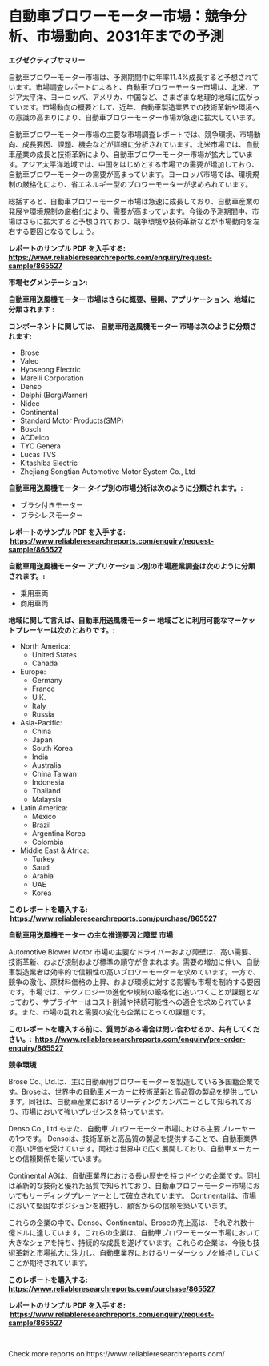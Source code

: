 <p><h1>自動車ブロワーモーター市場：競争分析、市場動向、2031年までの予測</h1></p><p><strong>エグゼクティブサマリー</strong></p>
<p><p>自動車ブロワーモーター市場は、予測期間中に年率11.4%成長すると予想されています。市場調査レポートによると、自動車ブロワーモーター市場は、北米、アジア太平洋、ヨーロッパ、アメリカ、中国など、さまざまな地理的地域に広がっています。市場動向の概要として、近年、自動車製造業界での技術革新や環境への意識の高まりにより、自動車ブロワーモーター市場が急速に拡大しています。</p><p>自動車ブロワーモーター市場の主要な市場調査レポートでは、競争環境、市場動向、成長要因、課題、機会などが詳細に分析されています。北米市場では、自動車産業の成長と技術革新により、自動車ブロワーモーター市場が拡大しています。アジア太平洋地域では、中国をはじめとする市場での需要が増加しており、自動車ブロワーモーターの需要が高まっています。ヨーロッパ市場では、環境規制の厳格化により、省エネルギー型のブロワーモーターが求められています。</p><p>総括すると、自動車ブロワーモーター市場は急速に成長しており、自動車産業の発展や環境規制の厳格化により、需要が高まっています。今後の予測期間中、市場はさらに拡大すると予想されており、競争環境や技術革新などが市場動向を左右する要因となるでしょう。</p></p>
<p><strong>レポートのサンプル PDF を入手する: <a href="https://www.reliableresearchreports.com/enquiry/request-sample/865527">https://www.reliableresearchreports.com/enquiry/request-sample/865527</a></strong></p>
<p><strong>市場セグメンテーション:</strong></p>
<p><strong> 自動車用送風機モーター 市場はさらに概要、展開、アプリケーション、地域に分類されます :</strong></p>
<p><strong>コンポーネントに関しては、 自動車用送風機モーター 市場は次のように分類されます: &nbsp;</strong></p>
<p><ul><li>Brose</li><li>Valeo</li><li>Hyoseong Electric</li><li>Marelli Corporation</li><li>Denso</li><li>Delphi (BorgWarner)</li><li>Nidec</li><li>Continental</li><li>Standard Motor Products(SMP)</li><li>Bosch</li><li>ACDelco</li><li>TYC Genera</li><li>Lucas TVS</li><li>Kitashiba Electric</li><li>Zhejiang Songtian Automotive Motor System Co., Ltd</li></ul></p>
<p><strong> 自動車用送風機モーター タイプ別の市場分析は次のように分類されます。:</strong></p>
<p><ul><li>ブラシ付きモーター</li><li>ブラシレスモーター</li></ul></p>
<p><strong>レポートのサンプル PDF を入手する: &nbsp;<a href="https://www.reliableresearchreports.com/enquiry/request-sample/865527">https://www.reliableresearchreports.com/enquiry/request-sample/865527</a></strong></p>
<p><strong> 自動車用送風機モーター アプリケーション別の市場産業調査は次のように分類されます。:</strong></p>
<p><ul><li>乗用車両</li><li>商用車両</li></ul></p>
<p><strong>地域に関して言えば、自動車用送風機モーター 地域ごとに利用可能なマーケットプレーヤーは次のとおりです。:</strong></p>
<p><ul>
    <li>
        North America:
        <ul>
            <li>United States</li>
            <li>Canada</li>
        </ul>
    </li>
    <li>
        Europe:
        <ul>
            <li>Germany</li>
            <li>France</li>
            <li>U.K.</li>
            <li>Italy</li>
            <li>Russia</li>
        </ul>
    </li>
    <li>
        Asia-Pacific:
        <ul>
            <li>China</li>
            <li>Japan</li>
            <li>South Korea</li>
            <li>India</li>
            <li>Australia</li>
            <li>China Taiwan</li>
            <li>Indonesia</li>
            <li>Thailand</li>
            <li>Malaysia</li>
        </ul>
    </li>
    <li>
        Latin America:
        <ul>
            <li>Mexico</li>
            <li>Brazil</li>
            <li>Argentina Korea</li>
            <li>Colombia</li>
        </ul>
    </li>
    <li>
        Middle East & Africa:
        <ul>
            <li>Turkey</li>
            <li>Saudi</li>
            <li>Arabia</li>
            <li>UAE</li>
            <li>Korea</li>
        </ul>
    </li>
    </ul></p>
<p><strong>このレポートを購入する: &nbsp;<a href="https://www.reliableresearchreports.com/purchase/865527">https://www.reliableresearchreports.com/purchase/865527</a></strong></p>
<p><strong>自動車用送風機モーター の主な推進要因と障壁 市場</strong></p>
<p><p>Automotive Blower Motor 市場の主要なドライバーおよび障壁は、高い需要、技術革新、および規制および標準の順守が含まれます。需要の増加に伴い、自動車製造業者は効率的で信頼性の高いブロワーモーターを求めています。一方で、競争の激化、原材料価格の上昇、および環境に対する影響も市場を制約する要因です。市場では、テクノロジーの進化や規制の厳格化に追いつくことが課題となっており、サプライヤーはコスト削減や持続可能性への適合を求められています。また、市場の乱れと需要の変化も企業にとっての課題です。</p></p>
<p><strong>このレポートを購入する前に、質問がある場合は問い合わせるか、共有してください。:&nbsp; <a href="https://www.reliableresearchreports.com/enquiry/pre-order-enquiry/865527">https://www.reliableresearchreports.com/enquiry/pre-order-enquiry/865527</a></strong></p>
<p><strong>競争環境</strong></p>
<p><p>Brose Co., Ltd.は、主に自動車用ブロワーモーターを製造している多国籍企業です。Broseは、世界中の自動車メーカーに技術革新と高品質の製品を提供しています。同社は、自動車産業におけるリーディングカンパニーとして知られており、市場において強いプレゼンスを持っています。</p><p>Denso Co., Ltd.もまた、自動車ブロワーモーター市場における主要プレーヤーの1つです。 Densoは、技術革新と高品質の製品を提供することで、自動車業界で高い評価を受けています。同社は世界中で広く展開しており、自動車メーカーとの信頼関係を築いています。</p><p>Continental AGは、自動車業界における長い歴史を持つドイツの企業です。同社は革新的な技術と優れた品質で知られており、自動車ブロワーモーター市場においてもリーディングプレーヤーとして確立されています。 Continentalは、市場において堅固なポジションを維持し、顧客からの信頼を築いています。</p><p>これらの企業の中で、Denso、Continental、Broseの売上高は、それぞれ数十億ドルに達しています。これらの企業は、自動車ブロワーモーター市場において大きなシェアを持ち、持続的な成長を遂げています。これらの企業は、今後も技術革新と市場拡大に注力し、自動車業界におけるリーダーシップを維持していくことが期待されています。</p></p>
<p><strong>このレポートを購入する: &nbsp; <a href="https://www.reliableresearchreports.com/purchase/865527">https://www.reliableresearchreports.com/purchase/865527</a></strong></p>
<p><strong>レポートのサンプル PDF を入手する: &nbsp;<a href="https://www.reliableresearchreports.com/enquiry/request-sample/865527">https://www.reliableresearchreports.com/enquiry/request-sample/865527</a></strong><strong></strong></p>
<p>&nbsp;</p>
<p>Check more reports on https://www.reliableresearchreports.com/</p>
